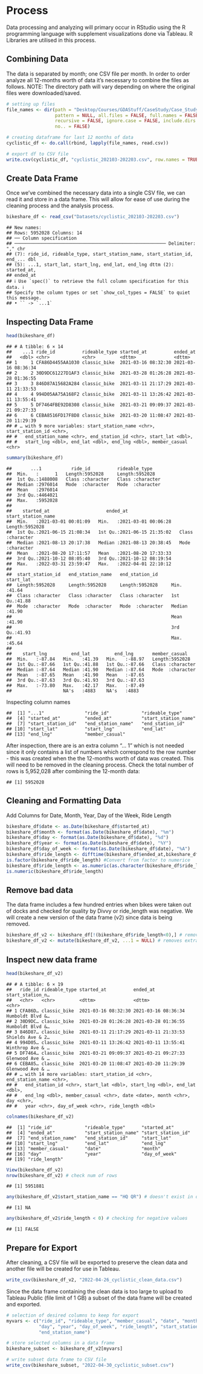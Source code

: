 # Process
Data processing and analyzing will primary occur in RStudio using the R programming language with supplement visualizations done via Tableau. R Libraries are utilised in this process. 

## Combining Data
The data is separated by month; one CSV file per month. In order to order analyze all 12-months worth of data it’s necessary to combine the files as follows. NOTE: The directory path will vary depending on where the original files were downloaded/saved.
``` R
# setting up files 
file_names <- dir(path = "Desktop/Courses/GDAStuff/CaseStudy/Case_Study_01_Cyclistic/Datasets", 
                  pattern = NULL, all.files = FALSE, full.names = FALSE, 
                  recursive = FALSE, ignore.case = FALSE, include.dirs = FALSE, 
                  no.. = FALSE)

# creating dataframe for last 12 months of data
cyclistic_df <- do.call(rbind, lapply(file_names, read.csv))

# export df to CSV file
write.csv(cyclistic_df, "cyclistic_202103-202203.csv", row.names = TRUE) # completed 2022-04-21
```
## Create Data Frame
Once we’ve combined the necessary data into a single CSV file, we can read it and store in a data frame. This will allow for ease of use during the cleaning process and the analysis process.
``` R
bikeshare_df <- read_csv("Datasets/cyclistic_202103-202203.csv")
```
```
## New names:
## Rows: 5952028 Columns: 14
## ── Column specification
## ──────────────────────────────────────────────────────── Delimiter: "," chr
## (7): ride_id, rideable_type, start_station_name, start_station_id, end_... dbl
## (5): ...1, start_lat, start_lng, end_lat, end_lng dttm (2): started_at,
## ended_at
## ℹ Use `spec()` to retrieve the full column specification for this data. ℹ
## Specify the column types or set `show_col_types = FALSE` to quiet this message.
## • `` -> `...1`
```
## Inspecting Data Frame
```R
head(bikeshare_df)
```
```
## # A tibble: 6 × 14
##    ...1 ride_id          rideable_type started_at          ended_at           
##   <dbl> <chr>            <chr>         <dttm>              <dttm>             
## 1     1 CFA86D4455AA1030 classic_bike  2021-03-16 08:32:30 2021-03-16 08:36:34
## 2     2 30D9DC61227D1AF3 classic_bike  2021-03-28 01:26:28 2021-03-28 01:36:55
## 3     3 846D87A15682A284 classic_bike  2021-03-11 21:17:29 2021-03-11 21:33:53
## 4     4 994D05AA75A168F2 classic_bike  2021-03-11 13:26:42 2021-03-11 13:55:41
## 5     5 DF7464FBE92D8308 classic_bike  2021-03-21 09:09:37 2021-03-21 09:27:33
## 6     6 CEBA8516FD17F8D8 classic_bike  2021-03-20 11:08:47 2021-03-20 11:29:39
## # … with 9 more variables: start_station_name <chr>, start_station_id <chr>,
## #   end_station_name <chr>, end_station_id <chr>, start_lat <dbl>,
## #   start_lng <dbl>, end_lat <dbl>, end_lng <dbl>, member_casual <chr>
```
```R
summary(bikeshare_df)
```
```
##       ...1           ride_id          rideable_type     
##  Min.   :      1   Length:5952028     Length:5952028    
##  1st Qu.:1488008   Class :character   Class :character  
##  Median :2976014   Mode  :character   Mode  :character  
##  Mean   :2976014                                        
##  3rd Qu.:4464021                                        
##  Max.   :5952028                                        
##                                                         
##    started_at                     ended_at                   start_station_name
##  Min.   :2021-03-01 00:01:09   Min.   :2021-03-01 00:06:28   Length:5952028    
##  1st Qu.:2021-06-15 21:08:34   1st Qu.:2021-06-15 21:35:02   Class :character  
##  Median :2021-08-13 20:17:38   Median :2021-08-13 20:38:45   Mode  :character  
##  Mean   :2021-08-20 17:11:57   Mean   :2021-08-20 17:33:33                     
##  3rd Qu.:2021-10-12 08:05:40   3rd Qu.:2021-10-12 08:19:54                     
##  Max.   :2022-03-31 23:59:47   Max.   :2022-04-01 22:10:12                     
##                                                                                
##  start_station_id   end_station_name   end_station_id       start_lat    
##  Length:5952028     Length:5952028     Length:5952028     Min.   :41.64  
##  Class :character   Class :character   Class :character   1st Qu.:41.88  
##  Mode  :character   Mode  :character   Mode  :character   Median :41.90  
##                                                           Mean   :41.90  
##                                                           3rd Qu.:41.93  
##                                                           Max.   :45.64  
##                                                                          
##    start_lng         end_lat         end_lng       member_casual     
##  Min.   :-87.84   Min.   :41.39   Min.   :-88.97   Length:5952028    
##  1st Qu.:-87.66   1st Qu.:41.88   1st Qu.:-87.66   Class :character  
##  Median :-87.64   Median :41.90   Median :-87.64   Mode  :character  
##  Mean   :-87.65   Mean   :41.90   Mean   :-87.65                     
##  3rd Qu.:-87.63   3rd Qu.:41.93   3rd Qu.:-87.63                     
##  Max.   :-73.80   Max.   :42.17   Max.   :-87.49                     
##                   NA's   :4883    NA's   :4883
```
Inspecting column names
```
##  [1] "...1"               "ride_id"            "rideable_type"     
##  [4] "started_at"         "ended_at"           "start_station_name"
##  [7] "start_station_id"   "end_station_name"   "end_station_id"    
## [10] "start_lat"          "start_lng"          "end_lat"           
## [13] "end_lng"            "member_casual"
```
After inspection, there are is an extra column “… 1” which is not needed since it only contains a list of numbers which correspond to the row number - this was created when the the 12-months worth of data was created. This will need to be removed in the cleaning process.
Check the total number of rows is 5,952,028 after combining the 12-month data:
```
## [1] 5952028
```
## Cleaning and Formatting Data
Add Columns for Date, Month, Year, Day of the Week, Ride Length
```R
bikeshare_df$date <- as.Date(bikeshare_df$started_at)
bikeshare_df$month <- format(as.Date(bikeshare_df$date), "%m")
bikeshare_df$day <- format(as.Date(bikeshare_df$date), "%d")
bikeshare_df$year <- format(as.Date(bikeshare_df$date), "%Y")
bikeshare_df$day_of_week <- format(as.Date(bikeshare_df$date), "%A")
bikeshare_df$ride_length <- difftime(bikeshare_df$ended_at,bikeshare_df$started_at)
is.factor(bikeshare_df$ride_length) #Convert from factor to numerice
bikeshare_df$ride_length <- as.numeric(as.character(bikeshare_df$ride_length))
is.numeric(bikeshare_df$ride_length)
```
## Remove bad data
The data frame includes a few hundred entries when bikes were taken out of docks and checked for quality by Divvy or ride_length was negative. We will create a new version of the data frame (v2) since data is being removed.
```R
bikeshare_df_v2 <- bikeshare_df[!(bikeshare_df$ride_length<0),] # removes neg values
bikeshare_df_v2 <- mutate(bikeshare_df_v2, ...1 = NULL) # removes extra col
```
## Inspect new data frame
```R
head(bikeshare_df_v2)
```
```
## # A tibble: 6 × 19
##   ride_id rideable_type started_at          ended_at            start_station_n…
##   <chr>   <chr>         <dttm>              <dttm>              <chr>           
## 1 CFA86D… classic_bike  2021-03-16 08:32:30 2021-03-16 08:36:34 Humboldt Blvd &…
## 2 30D9DC… classic_bike  2021-03-28 01:26:28 2021-03-28 01:36:55 Humboldt Blvd &…
## 3 846D87… classic_bike  2021-03-11 21:17:29 2021-03-11 21:33:53 Shields Ave & 2…
## 4 994D05… classic_bike  2021-03-11 13:26:42 2021-03-11 13:55:41 Winthrop Ave & …
## 5 DF7464… classic_bike  2021-03-21 09:09:37 2021-03-21 09:27:33 Glenwood Ave & …
## 6 CEBA85… classic_bike  2021-03-20 11:08:47 2021-03-20 11:29:39 Glenwood Ave & …
## # … with 14 more variables: start_station_id <chr>, end_station_name <chr>,
## #   end_station_id <chr>, start_lat <dbl>, start_lng <dbl>, end_lat <dbl>,
## #   end_lng <dbl>, member_casual <chr>, date <date>, month <chr>, day <chr>,
## #   year <chr>, day_of_week <chr>, ride_length <dbl>
```
```R
colnames(bikeshare_df_v2)
```
```
##  [1] "ride_id"            "rideable_type"      "started_at"        
##  [4] "ended_at"           "start_station_name" "start_station_id"  
##  [7] "end_station_name"   "end_station_id"     "start_lat"         
## [10] "start_lng"          "end_lat"            "end_lng"           
## [13] "member_casual"      "date"               "month"             
## [16] "day"                "year"               "day_of_week"       
## [19] "ride_length"
```
```R
View(bikeshare_df_v2)
nrow(bikeshare_df_v2) # check num of rows
```
```
## [1] 5951881
```
```R
any(bikeshare_df_v2$start_station_name == "HQ QR") # doesn't exist in data set
```
```
## [1] NA
```
```R
any(bikeshare_df_v2$ride_length < 0) # checking for negative values
```
```
## [1] FALSE
```
## Prepare for Export
After cleaning, a CSV file will be exported to preserve the clean data and another file will be created for use in Tableau.
```R
write_csv(bikeshare_df_v2, "2022-04-26_cyclistic_clean_data.csv")
```
Since the data frame containing the clean data is too large to upload to Tableau Public (file limit of 1 GB) a subset of the data frame will be created and exported.
```R
# selection of desired columns to keep for export
myvars <- c("ride_id", "rideable_type", "member_casual", "date", "month", 
            "day", "year", "day_of_week", "ride_length", "start_station_name", 
            "end_station_name")

# store selected columns in a data frame
bikeshare_subset <- bikeshare_df_v2[myvars]

# write subset data frame to CSV file
write_csv(bikeshare_subset, "2022-04-30_cyclistic_subset.csv")
```
